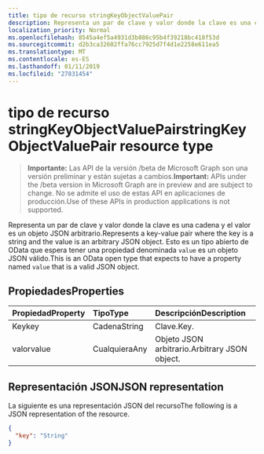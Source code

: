 ```yaml
---
title: tipo de recurso stringKeyObjectValuePair
description: Representa un par de clave y valor donde la clave es una cadena y el valor es un objeto JSON arbitrario. Esto es un tipo abierto de OData que espera tener una propiedad denominada `value` es un objeto JSON válido.
localization_priority: Normal
ms.openlocfilehash: 8545a4ef5a4931d3b886c95b4f39218bc418f53d
ms.sourcegitcommit: d2b3ca32602ffa76cc7925d7f4d1e2258e611ea5
ms.translationtype: MT
ms.contentlocale: es-ES
ms.lasthandoff: 01/11/2019
ms.locfileid: "27831454"
---
```

# <a name="stringkeyobjectvaluepair-resource-type"></a><span data-ttu-id="18656-104">tipo de recurso stringKeyObjectValuePair</span><span class="sxs-lookup"><span data-stu-id="18656-104">stringKeyObjectValuePair resource type</span></span>

> <span data-ttu-id="18656-105">**Importante:** Las API de la versión /beta de Microsoft Graph son una versión preliminar y están sujetas a cambios.</span><span class="sxs-lookup"><span data-stu-id="18656-105">**Important:** APIs under the /beta version in Microsoft Graph are in preview and are subject to change.</span></span> <span data-ttu-id="18656-106">No se admite el uso de estas API en aplicaciones de producción.</span><span class="sxs-lookup"><span data-stu-id="18656-106">Use of these APIs in production applications is not supported.</span></span>

<span data-ttu-id="18656-107">Representa un par de clave y valor donde la clave es una cadena y el valor es un objeto JSON arbitrario.</span><span class="sxs-lookup"><span data-stu-id="18656-107">Represents a key-value pair where the key is a string and the value is an arbitrary JSON object.</span></span> <span data-ttu-id="18656-108">Esto es un tipo abierto de OData que espera tener una propiedad denominada `value` es un objeto JSON válido.</span><span class="sxs-lookup"><span data-stu-id="18656-108">This is an OData open type that expects to have a property named `value` that is a valid JSON object.</span></span>

## <a name="properties"></a><span data-ttu-id="18656-109">Propiedades</span><span class="sxs-lookup"><span data-stu-id="18656-109">Properties</span></span>
| <span data-ttu-id="18656-110">Propiedad</span><span class="sxs-lookup"><span data-stu-id="18656-110">Property</span></span>     | <span data-ttu-id="18656-111">Tipo</span><span class="sxs-lookup"><span data-stu-id="18656-111">Type</span></span>   |<span data-ttu-id="18656-112">Descripción</span><span class="sxs-lookup"><span data-stu-id="18656-112">Description</span></span>|
|:---------------|:--------|:----------|
|<span data-ttu-id="18656-113">Key</span><span class="sxs-lookup"><span data-stu-id="18656-113">key</span></span>|<span data-ttu-id="18656-114">Cadena</span><span class="sxs-lookup"><span data-stu-id="18656-114">String</span></span>|<span data-ttu-id="18656-115">Clave.</span><span class="sxs-lookup"><span data-stu-id="18656-115">Key.</span></span>|
|<span data-ttu-id="18656-116">valor</span><span class="sxs-lookup"><span data-stu-id="18656-116">value</span></span>|<span data-ttu-id="18656-117">Cualquiera</span><span class="sxs-lookup"><span data-stu-id="18656-117">Any</span></span>|<span data-ttu-id="18656-118">Objeto JSON arbitrario.</span><span class="sxs-lookup"><span data-stu-id="18656-118">Arbitrary JSON object.</span></span>|

## <a name="json-representation"></a><span data-ttu-id="18656-119">Representación JSON</span><span class="sxs-lookup"><span data-stu-id="18656-119">JSON representation</span></span>

<span data-ttu-id="18656-120">La siguiente es una representación JSON del recurso</span><span class="sxs-lookup"><span data-stu-id="18656-120">The following is a JSON representation of the resource.</span></span>

<!-- {
  "blockType": "resource",
  "optionalProperties": [

  ],
  "@odata.type": "microsoft.graph.stringKeyObjectValuePair"
}-->

```json
{
  "key": "String"
}

```

<!-- uuid: 8fcb5dbc-d5aa-4681-8e31-b001d5168d79
2015-10-25 14:57:30 UTC -->
<!-- {
  "type": "#page.annotation",
  "description": "stringKeyObjectValuePair resource",
  "keywords": "",
  "section": "documentation",
  "tocPath": ""
}-->
